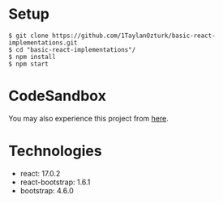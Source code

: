 # Setup
```
$ git clone https://github.com/1TaylanOzturk/basic-react-implementations.git
$ cd "basic-react-implementations"/
$ npm install
$ npm start
```
# CodeSandbox
You may also experience this project from [here](https://codesandbox.io/s/9vbc1).

# Technologies
* react: 17.0.2
* react-bootstrap: 1.6.1
* bootstrap: 4.6.0
